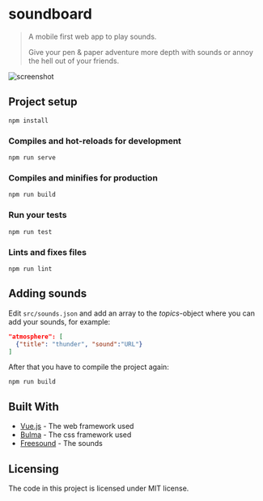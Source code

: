 # soundboard

> A mobile first web app to play sounds.
>
> Give your pen & paper adventure more depth with sounds or annoy the hell out of your friends.

![screenshot](screenshot.png)

## Project setup
```
npm install
```

### Compiles and hot-reloads for development
```
npm run serve
```

### Compiles and minifies for production
```
npm run build
```

### Run your tests
```
npm run test
```

### Lints and fixes files
```
npm run lint
```

## Adding sounds

Edit `src/sounds.json` and add an array to the _topics_-object where you can add your sounds, for example:

```json
"atmosphere": [
  {"title": "thunder", "sound":"URL"}
]
```

After that you have to compile the project again:

```
npm run build
```

## Built With

* [Vue.js](https://vuejs.org/) - The web framework used
* [Bulma](https://bulma.io/) - The css framework used
* [Freesound](https://freesound.org) - The sounds

## Licensing

The code in this project is licensed under MIT license.
